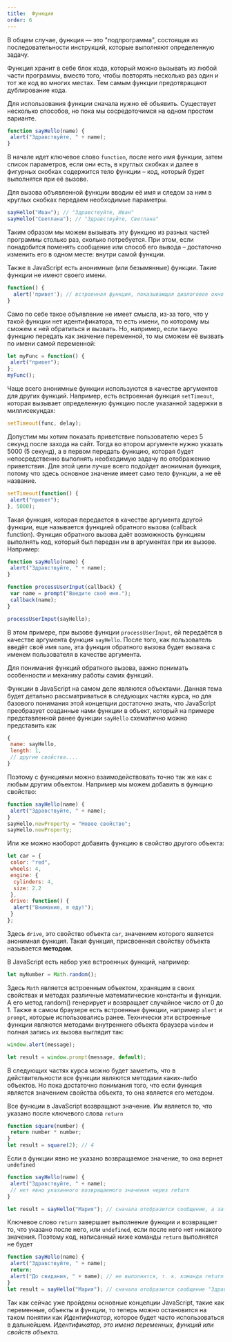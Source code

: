 ```yaml
---
title:  Функция
order: 6
---
```


В общем случае, функция — это "подпрограмма", состоящая из последовательности инструкций, которые выполняют определенную задачу.

Функция хранит в себе блок кода, который можно вызывать из любой части программы, вместо того, чтобы повторять несколько раз один и тот же код во многих местах. Тем самым функции предотвращают дублирование кода.

Для использования функции сначала нужно её объявить. Существует несколько способов, но пока мы сосредоточимся на одном простом варианте.

```javascript
function sayHello(name) {
 alert("Здравствуйте, " + name);
}
```

В начале идет ключевое слово `function`, после него имя функции, затем список параметров, если они есть, в круглых скобках и далее в фигурных скобках содержится тело функции – код, который будет выполнятся при её вызове.

Для вызова объявленной функции вводим её имя и следом за ним в круглых скобках передаем необходимые параметры.

```javascript
sayHello("Иван"); // "Здравствуйте, Иван"
sayHello("Светлана"); // "Здравствуйте, Светлана"
```

Таким образом мы можем вызывать эту функцию из разных частей программы столько раз, сколько потребуется. При этом, если понадобится поменять сообщение или способ его вывода – достаточно изменить его в одном месте: внутри самой функции.

Также в JavaScript есть анонимные (или безымянные) функции. Такие функции не имеют своего имени.

```javascript
function() {
  alert('привет'); // встроенная функция, показывающая диалоговое окно с сообщением
}
```

Само по себе такое объявление не имеет смысла, из-за того, что у такой функции нет идентификатора, то есть имени, по которому мы сможем к ней обратиться и вызвать. Но, например, если такую функцию передать как значение переменной, то мы сможем её вызвать по имени самой переменной:

```javascript
let myFunc = function() {
 alert("привет");
};
myFunc();
```

Чаще всего анонимные функции используются в качестве аргументов для других функций. Например, есть встроенная функция `setTimeout`, которая вызывает определенную функцию после указанной задержки в миллисекундах:

```javascript
setTimeout(func, delay);
```

Допустим мы хотим показать приветствие пользователю через 5 секунд после захода на сайт. Тогда во втором аргументе нужно указать 5000 (5 секунд), а в первом передать функцию, которая будет непосредственно выполнять необходимую задачу по отображению приветствия. Для этой цели лучше всего подойдет анонимная функция, потому что здесь основное значение имеет само тело функции, а не её название.

```javascript
setTimeout(function() {
 alert("привет");
}, 5000);
```

Такая функция, которая передается в качестве аргумента другой функции, еще называется функцией обратного вызова (callback function). Функция обратного вызова даёт возможность функциям выполнять код, который был передан им в аргументах при их вызове. Например:

```javascript
function sayHello(name) {
 alert("Здравствуйте, " + name);
}

function processUserInput(callback) {
 var name = prompt("Введите своё имя.");
 callback(name);
}

processUserInput(sayHello);
```

В этом примере, при вызове функции `processUserInput`, ей передаётся в качестве аргумента функция `sayHello`. После того, как пользователь введёт своё имя `name`, эта функция обратного вызова будет вызвана с именем пользователя в качестве аргумента.

Для понимания функций обратного вызова, важно понимать особенности и механику работы самих функций.

Функции в JavaScript на самом деле являются объектами. Данная тема будет детально рассматриваться в следующих частях курса, но для базового понимания этой концепции достаточно знать, что JavaScript преобразует созданные нами функции в объект, который на примере представленной ранее функции `sayHello` схематично можно представить как

```javascript
{  
 name: sayHello,
 length: 1,
 // другие свойства....
}
```

Поэтому с функциями можно взаимодействовать точно так же как с любым другим объектом. Например мы можем добавить в функцию свойство:

```javascript
function sayHello(name) {
 alert("Здравствуйте, " + name);
}
sayHello.newProperty = "Новое свойство";
sayHello.newProperty;
```

Или же можно наоборот добавить функцию в свойство другого объекта:

```javascript
let car = {
 color: "red",
 wheels: 4,
 engine: {
  cylinders: 4,
  size: 2.2
 },
 drive: function() {
  alert("Внимание, я еду!");
 }
};
```

Здесь `drive`, это свойство объекта `car`, значением которого является анонимная функция. Такая функция, присвоенная свойству объекта называется **методом**.

В JavaScript есть набор уже встроенных функций, например:

```javascript
let myNumber = Math.random();
```

Здесь `Math` является встроенным объектом, хранящим в своих свойствах и методах различные математические константы и функции. А его метод random() генерирует и возвращает случайное число от 0 до 1. Также в самом браузере есть встроенные функции, например `alert` и `prompt`, которые использовались ранее. Технически эти встроенные функции являются методами внутреннего объекта браузера `window` и полная запись их вызова выглядит так:

```javascript
window.alert(message);

let result = window.prompt(message, default);
```

В следующих частях курса можно будет заметить, что в действительности все функции являются методами каких-либо объектов. Но пока достаточно понимания того, что если функция является значением свойства объекта, то она является его методом.

Все функции в JavaScript возвращают значение. Им является то, что указано после ключевого слова `return`

```javascript
function square(number) {
 return number * number;
}
let result = square(2); // 4
```

Если в функции явно не указано возвращаемое значение, то она вернет `undefined`

```javascript
function sayHello(name) {
 alert("Здравствуйте, " + name);
 // нет явно указанного возвращаемого значения через return
}

let result = sayHello("Мария"); // сначала отобразится сообщение, а затем переменной result присвоится значение undefined
```

Ключевое слово `return` завершает выполнение функции и возвращает то, что указано после него, или `undefined`, если после него нет никакого значения. Поэтому код, написанный ниже команды `return` выполнятся не будет

```javascript
function sayHello(name) {
 alert("Здравствуйте, " + name);
 return;
 alert("До свидания, " + name); // не выполнится, т. к. команда return завершит выполнение функции раньше, чем выполнится эта строка
}
let result = sayHello("Мария"); // сначала отобразится сообщение "Здравствуйте, Мария", а затем переменной result присвоится значение undefined, второе сообщение не отобразится
```

Так как сейчас уже пройдены основные концепции JavaScript, такие как переменные, объекты и функции, то теперь можно остановится на таком понятии как _Идентификатор_, которое будет часто использоваться в дальнейшем. _Идентификатор, это имена переменных, функций или свойств объекта._
